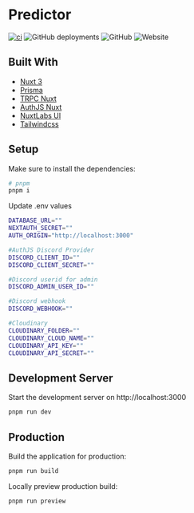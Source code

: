 # Predictor
[![ci](https://github.com/svglol/predictor/workflows/ci/badge.svg)](https://github.com/svglol/predictor/actions?query=workflow:"ci")
![GitHub deployments](https://img.shields.io/github/deployments/svglol/predictor-n3/production?logo=vercel&label=vercel)
![GitHub](https://img.shields.io/github/license/svglol/predictor-n3)
![Website](https://img.shields.io/website?url=https%3A%2F%2Fpredictor.trotman.xyz)

## Built With
- [Nuxt 3](https://github.com/nuxt/framework)
- [Prisma](https://github.com/prisma/prisma)
- [TRPC Nuxt](https://github.com/wobsoriano/trpc-nuxt)
- [AuthJS Nuxt](https://github.com/Hebilicious/authjs-nuxt)
- [NuxtLabs UI](https://github.com/nuxtlabs/ui)
- [Tailwindcss](https://github.com/tailwindlabs/tailwindcss)

## Setup

Make sure to install the dependencies:

```bash
# pnpm
pnpm i
```

Update .env values

```bash
DATABASE_URL=""
NEXTAUTH_SECRET=""
AUTH_ORIGIN="http://localhost:3000"

#AuthJS Discord Provider
DISCORD_CLIENT_ID=""
DISCORD_CLIENT_SECRET=""

#Discord userid for admin
DISCORD_ADMIN_USER_ID=""

#Discord webhook
DISCORD_WEBHOOK=""

#Cloudinary
CLOUDINARY_FOLDER=""
CLOUDINARY_CLOUD_NAME=""
CLOUDINARY_API_KEY=""
CLOUDINARY_API_SECRET=""
```

## Development Server

Start the development server on http://localhost:3000

```bash
pnpm run dev
```

## Production

Build the application for production:

```bash
pnpm run build
```

Locally preview production build:

```bash
pnpm run preview
```

